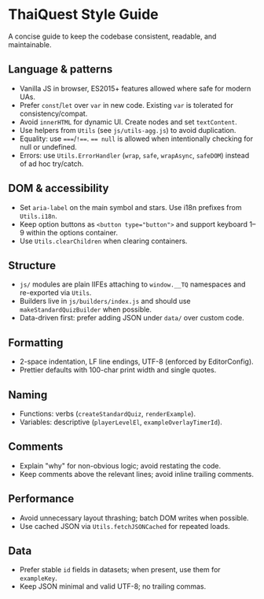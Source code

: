 # ThaiQuest Style Guide

A concise guide to keep the codebase consistent, readable, and maintainable.

## Language & patterns

- Vanilla JS in browser, ES2015+ features allowed where safe for modern UAs.
- Prefer `const`/`let` over `var` in new code. Existing `var` is tolerated for consistency/compat.
- Avoid `innerHTML` for dynamic UI. Create nodes and set `textContent`.
- Use helpers from `Utils` (see `js/utils-agg.js`) to avoid duplication.
- Equality: use `===`/`!==`. `== null` is allowed when intentionally checking for null or undefined.
- Errors: use `Utils.ErrorHandler` (`wrap`, `safe`, `wrapAsync`, `safeDOM`) instead of ad hoc try/catch.

## DOM & accessibility

- Set `aria-label` on the main symbol and stars. Use i18n prefixes from `Utils.i18n`.
- Keep option buttons as `<button type="button">` and support keyboard 1–9 within the options container.
- Use `Utils.clearChildren` when clearing containers.

## Structure

- `js/` modules are plain IIFEs attaching to `window.__TQ` namespaces and re-exported via `Utils`.
- Builders live in `js/builders/index.js` and should use `makeStandardQuizBuilder` when possible.
- Data-driven first: prefer adding JSON under `data/` over custom code.

## Formatting

- 2-space indentation, LF line endings, UTF-8 (enforced by EditorConfig).
- Prettier defaults with 100-char print width and single quotes.

## Naming

- Functions: verbs (`createStandardQuiz`, `renderExample`).
- Variables: descriptive (`playerLevelEl`, `exampleOverlayTimerId`).

## Comments

- Explain "why" for non-obvious logic; avoid restating the code.
- Keep comments above the relevant lines; avoid inline trailing comments.

## Performance

- Avoid unnecessary layout thrashing; batch DOM writes when possible.
- Use cached JSON via `Utils.fetchJSONCached` for repeated loads.

## Data

- Prefer stable `id` fields in datasets; when present, use them for `exampleKey`.
- Keep JSON minimal and valid UTF-8; no trailing commas.